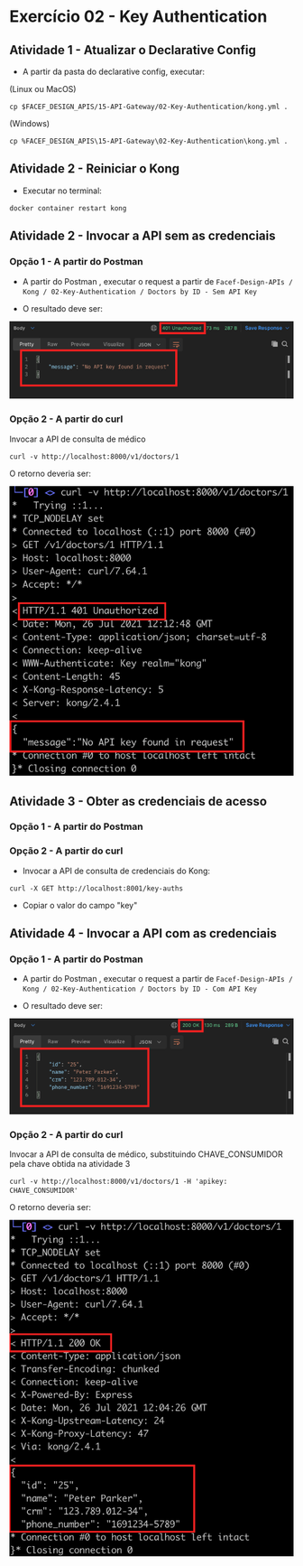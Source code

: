 # Exercício 02 - Key Authentication

## Atividade 1 - Atualizar o Declarative Config

- A partir da pasta do declarative config, executar:

(Linux ou MacOS)
```
cp $FACEF_DESIGN_APIS/15-API-Gateway/02-Key-Authentication/kong.yml .
```

(Windows)
```
cp %FACEF_DESIGN_APIS\15-API-Gateway\02-Key-Authentication\kong.yml .
```

## Atividade 2 - Reiniciar o Kong

- Executar no terminal:
```
docker container restart kong
```

## Atividade 2 - Invocar a API sem as credenciais

### Opção 1 - A partir do Postman

- A partir do Postman , executar o request a partir de `Facef-Design-APIs / Kong / 02-Key-Authentication / Doctors by ID - Sem API Key`

- O resultado deve ser:

![print_postman_401.png](print_postman_401.png)

### Opção 2 - A partir do curl

Invocar a API de consulta de médico
```
curl -v http://localhost:8000/v1/doctors/1
```

O retorno deveria ser:

![print_curl_401.png](print_curl_401.png)

## Atividade 3 - Obter as credenciais de acesso

### Opção 1 - A partir do Postman
### Opção 2 - A partir do curl

- Invocar a API de consulta de credenciais do Kong:

```
curl -X GET http://localhost:8001/key-auths
```

- Copiar o valor do campo "key"

## Atividade 4 - Invocar a API com as credenciais

### Opção 1 - A partir do Postman

- A partir do Postman , executar o request a partir de `Facef-Design-APIs / Kong / 02-Key-Authentication / Doctors by ID - Com API Key`

- O resultado deve ser:

![print_postman_401.png](print_postman_200.png)

### Opção 2 - A partir do curl

Invocar a API de consulta de médico, substituindo CHAVE_CONSUMIDOR pela chave obtida na atividade 3
```
curl -v http://localhost:8000/v1/doctors/1 -H 'apikey: CHAVE_CONSUMIDOR'
```
O retorno deveria ser:

![print_curl_200.png](print_curl_200.png)